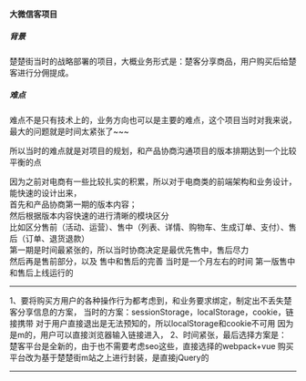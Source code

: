 #### 大微信客项目
##### 背景
楚楚街当时的战略部署的项目，大概业务形式是：楚客分享商品，用户购买后给楚客进行分佣提成。
##### 难点
难点不是只有技术上的，业务方向也可以是主要的难点，这个项目当时对我来说，最大的问题就是时间太紧张了~~~

所以当时的难点就是对项目的规划，和产品协商沟通项目的版本排期达到一个比较平衡的点

因为之前对电商有一些比较扎实的积累，所以对于电商类的前端架构和业务设计，能快速的设计出来，   
首先和产品协商第一期的版本内容；   
然后根据版本内容快速的进行清晰的模块区分   
比如区分售前（活动、运营）、售中（列表、详情、购物车、生成订单、支付）、售后（订单、退货退款）   
第一期是时间最紧张的，所以当时协商决定是最优先售中，售后尽力   
然后再是售前部分，以及 售中和售后的完善 
当时是一个月左右的时间 第一版售中和售后上线运行的 

-------------------------

1、要将购买方用户的各种操作行为都考虑到，和业务要求绑定，制定出不丢失楚客分享信息的方案，
当时的方案：sessionStorage，localStorage，cookie，链接携带
对于用户直接退出是无法预知的，所以localStorage和cookie不可用
因为是m的，用户可以直接浏览器输入链接进入，
2、时间紧张，最后选择方案是：
楚客平台是全新的，由于也不需要考虑seo这些，直接选择的webpack+vue
购买平台改为基于楚楚街m站之上进行封装，是直接jQuery的

------------------------



